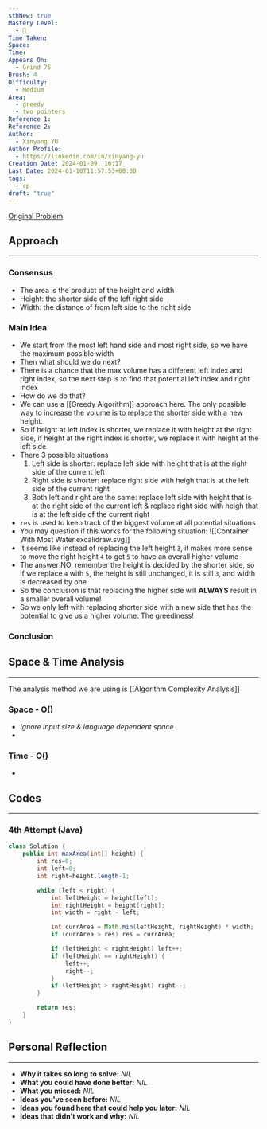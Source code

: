 ```yaml
---
sthNew: true
Mastery Level:
  - 📕
Time Taken: 
Space: 
Time: 
Appears On:
  - Grind 75
Brush: 4
Difficulty:
  - Medium
Area:
  - greedy
  - two_pointers
Reference 1: 
Reference 2: 
Author:
  - Xinyang YU
Author Profile:
  - https://linkedin.com/in/xinyang-yu
Creation Date: 2024-01-09, 16:17
Last Date: 2024-01-10T11:57:53+08:00
tags:
  - cp
draft: "true"
---
```

[Original Problem](https://leetcode.com/problems/container-with-most-water/description/)
## Approach
---
### Consensus
- The area is the product of the height and width
- Height: the shorter side of the left right side
- Width: the distance of from left side to the right side

### Main Idea
- We start from the most left hand side and most right side, so we have the maximum possible width 
- Then what should we do next?
- There is a chance that the max volume has a different left index and right index, so the next step is to find that potential left index and right index
- How do we do that?
- We can use a [[Greedy Algorithm]] approach here. The only possible way to increase the volume is to replace the shorter side with a new height.
- So if height at left index is shorter, we replace it with height at the right side, if height at the right index is shorter, we replace it with height at the left side
- There 3 possible situations
	1. Left side is shorter: replace left side with height that is at the right side of the current left
	2. Right side is shorter: replace right side with heigh that is at the left side of the current right
	3. Both left and right are the same: replace left side with height that is at the right side of the current left & replace right side with heigh that is at the left side of the current right
- `res` is used to keep track of the biggest volume at all potential situations
- You may question if this works for the following situation:
![[Container With Most Water.excalidraw.svg]]
- It seems like instead of replacing the left height `3`, it makes more sense to move the right height `4` to get `5` to have an overall higher volume
- The answer NO, remember the height is decided by the shorter side, so if we replace `4` with `5`, the height is still unchanged, it is still `3`, and width is decreased by one
- So the conclusion is that replacing the higher side will **ALWAYS** result in a smaller overall volume!
- So we only left with replacing shorter side with a new side that has the potential to give us a higher volume. The greediness!

### Conclusion

## Space & Time Analysis
---
The analysis method we are using is [[Algorithm Complexity Analysis]]
### Space - O()
- *Ignore input size & language dependent space*
- 
### Time - O()
- 

## Codes
---
### 4th Attempt (Java)
```java
class Solution {
    public int maxArea(int[] height) {
        int res=0;
        int left=0;
        int right=height.length-1;

        while (left < right) {
            int leftHeight = height[left];
            int rightHeight = height[right];
            int width = right - left;

            int currArea = Math.min(leftHeight, rightHeight) * width;
            if (currArea > res) res = currArea;

            if (leftHeight < rightHeight) left++;
            if (leftHeight == rightHeight) {
                left++;
                right--;
            } 
            if (leftHeight > rightHeight) right--;
        }

        return res;
    }
}
```

## Personal Reflection
---
- **Why it takes so long to solve:** *NIL*
- **What you could have done better:** *NIL*
- **What you missed:** *NIL*
- **Ideas you've seen before:** *NIL*
- **Ideas you found here that could help you later:** *NIL*
- **Ideas that didn't work and why:** *NIL*